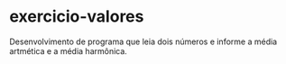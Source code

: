 # exercicio-valores
Desenvolvimento de programa que leia dois números e informe a média artmética e a média harmônica.
